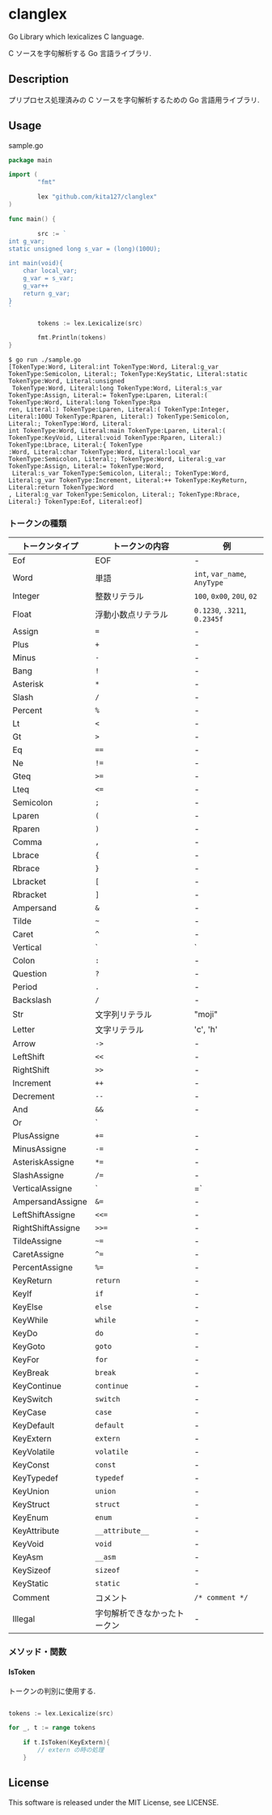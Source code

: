 # clanglex

Go Library which lexicalizes C language. 

C ソースを字句解析する Go 言語ライブラリ. 

## Description

プリプロセス処理済みの C ソースを字句解析するための Go 言語用ライブラリ. 

## Usage

sample.go
``` go
package main

import (
        "fmt"

        lex "github.com/kita127/clanglex"
)

func main() {

        src := `
int g_var;
static unsigned long s_var = (long)(100U);

int main(void){
    char local_var;
    g_var = s_var;
    g_var++
    return g_var;
}
`

        tokens := lex.Lexicalize(src)

        fmt.Println(tokens)
}
```
    $ go run ./sample.go 
    [TokenType:Word, Literal:int TokenType:Word, Literal:g_var TokenType:Semicolon, Literal:; TokenType:KeyStatic, Literal:static TokenType:Word, Literal:unsigned
     TokenType:Word, Literal:long TokenType:Word, Literal:s_var TokenType:Assign, Literal:= TokenType:Lparen, Literal:( TokenType:Word, Literal:long TokenType:Rpa
    ren, Literal:) TokenType:Lparen, Literal:( TokenType:Integer, Literal:100U TokenType:Rparen, Literal:) TokenType:Semicolon, Literal:; TokenType:Word, Literal:
    int TokenType:Word, Literal:main TokenType:Lparen, Literal:( TokenType:KeyVoid, Literal:void TokenType:Rparen, Literal:) TokenType:Lbrace, Literal:{ TokenType
    :Word, Literal:char TokenType:Word, Literal:local_var TokenType:Semicolon, Literal:; TokenType:Word, Literal:g_var TokenType:Assign, Literal:= TokenType:Word,
     Literal:s_var TokenType:Semicolon, Literal:; TokenType:Word, Literal:g_var TokenType:Increment, Literal:++ TokenType:KeyReturn, Literal:return TokenType:Word
    , Literal:g_var TokenType:Semicolon, Literal:; TokenType:Rbrace, Literal:} TokenType:Eof, Literal:eof]


### トークンの種類

| トークンタイプ       | トークンの内容                 | 例                                |
| -------------------- | -----------------------------  | --------------------------------- |
| Eof                  | EOF                            | -                                 |
| Word                 | 単語                           | `int`, `var_name`, `AnyType`      |
| Integer              | 整数リテラル                   | `100`, `0x00`, `20U`, `02`        |
| Float                | 浮動小数点リテラル             | `0.1230`, `.3211`, `0.2345f`      |
| Assign               | `=`                            | -                                 |
| Plus                 | `+`                            | -                                 |
| Minus                | `-`                            | -                                 |
| Bang                 | `!`                            | -                                 |
| Asterisk             | `*`                            | -                                 |
| Slash                | `/`                            | -                                 |
| Percent              | `%`                            | -                                 |
| Lt                   | `<`                            | -                                 |
| Gt                   | `>`                            | -                                 |
| Eq                   | `==`                           | -                                 |
| Ne                   | `!=`                           | -                                 |
| Gteq                 | `>=`                           | -                                 |
| Lteq                 | `<=`                           | -                                 |
| Semicolon            | `;`                            | -                                 |
| Lparen               | `(`                            | -                                 |
| Rparen               | `)`                            | -                                 |
| Comma                | `,`                            | -                                 |
| Lbrace               | `{`                            | -                                 |
| Rbrace               | `}`                            | -                                 |
| Lbracket             | `[`                            | -                                 |
| Rbracket             | `]`                            | -                                 |
| Ampersand            | `&`                            | -                                 |
| Tilde                | `~`                            | -                                 |
| Caret                | `^`                            | -                                 |
| Vertical             | `|`                            | -                                 |
| Colon                | `:`                            | -                                 |
| Question             | `?`                            | -                                 |
| Period               | `.`                            | -                                 |
| Backslash            | `/`                            | -                                 |
| Str                  | 文字列リテラル                 | "moji"                            |
| Letter               | 文字リテラル                   | 'c', 'h'                          |
| Arrow                | `->`                           | -                                 |
| LeftShift            | `<<`                           | -                                 |
| RightShift           | `>>`                           | -                                 |
| Increment            | `++`                           | -                                 |
| Decrement            | `--`                           | -                                 |
| And                  | `&&`                           | -                                 |
| Or                   | `||`                           | -                                 |
| PlusAssigne          | `+=`                           | -                                 |
| MinusAssigne         | `-=`                           | -                                 |
| AsteriskAssigne      | `*=`                           | -                                 |
| SlashAssigne         | `/=`                           | -                                 |
| VerticalAssigne      | `|=`                           | -                                 |
| AmpersandAssigne     | `&=`                           | -                                 |
| LeftShiftAssigne     | `<<=`                          | -                                 |
| RightShiftAssigne    | `>>=`                          | -                                 |
| TildeAssigne         | `~=`                           | -                                 |
| CaretAssigne         | `^=`                           | -                                 |
| PercentAssigne       | `%=`                           | -                                 |
| KeyReturn            | `return`                       | -                                 |
| KeyIf                | `if`                           | -                                 |
| KeyElse              | `else`                         | -                                 |
| KeyWhile             | `while`                        | -                                 |
| KeyDo                | `do`                           | -                                 |
| KeyGoto              | `goto`                         | -                                 |
| KeyFor               | `for`                          | -                                 |
| KeyBreak             | `break`                        | -                                 |
| KeyContinue          | `continue`                     | -                                 |
| KeySwitch            | `switch`                       | -                                 |
| KeyCase              | `case`                         | -                                 |
| KeyDefault           | `default`                      | -                                 |
| KeyExtern            | `extern`                       | -                                 |
| KeyVolatile          | `volatile`                     | -                                 |
| KeyConst             | `const`                        | -                                 |
| KeyTypedef           | `typedef`                      | -                                 |
| KeyUnion             | `union`                        | -                                 |
| KeyStruct            | `struct`                       | -                                 |
| KeyEnum              | `enum`                         | -                                 |
| KeyAttribute         | `__attribute__`                | -                                 |
| KeyVoid              | `void`                         | -                                 |
| KeyAsm               | `__asm`                        | -                                 |
| KeySizeof            | `sizeof`                       | -                                 |
| KeyStatic            | `static`                       | -                                 |
| Comment              | コメント                       | `/* comment */`                   |
| Illegal              | 字句解析できなかったトークン   | -                                 |

### メソッド・関数

#### IsToken

トークンの判別に使用する. 

``` go

tokens := lex.Lexicalize(src)

for _, t := range tokens

    if t.IsToken(KeyExtern){
        // extern の時の処理
    }

```

## License

This software is released under the MIT License, see LICENSE.

